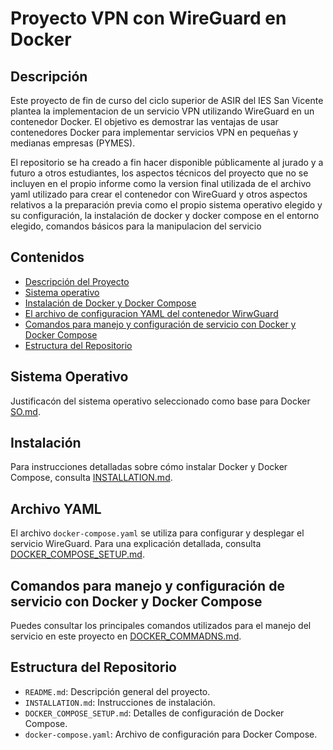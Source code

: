 # Proyecto VPN con WireGuard en Docker

## Descripción
Este proyecto de fin de curso del ciclo superior de ASIR del IES San Vicente plantea la implementacion de un servicio VPN utilizando WireGuard en un contenedor Docker. El objetivo es demostrar las ventajas de usar contenedores Docker para implementar servicios VPN en pequeñas y medianas empresas (PYMES).

El repositorio se ha creado a fin hacer disponible públicamente al jurado y a futuro a otros estudiantes, los aspectos técnicos del proyecto que no se incluyen en el propio informe como la version final utilizada de el archivo yaml utilizado para crear el contenedor con WireGuard y otros aspectos relativos a la preparación previa como el propio sistema operativo elegido y su configuración, la instalación de docker y docker compose en el entorno elegido, comandos básicos para la manipulacion del servicio

## Contenidos
- [Descripción del Proyecto](#descripción)
- [Sistema operativo](#Sistema-Operativo)
- [Instalación de Docker y Docker Compose](#instalación)
- [El archivo de configuracion YAML del contenedor WirwGuard](#Archivo-YAML)
- [Comandos para manejo y configuración de servicio con Docker y Docker Compose](#configuración-de-docker-compose)
- [Estructura del Repositorio](#estructura-del-repositorio)


## Sistema Operativo
Justificacón del sistema operativo seleccionado como base para Docker [SO.md](SO.md).

## Instalación
Para instrucciones detalladas sobre cómo instalar Docker y Docker Compose, consulta [INSTALLATION.md](INSTALLATION.md).

## Archivo YAML
El archivo `docker-compose.yaml` se utiliza para configurar y desplegar el servicio WireGuard. Para una explicación detallada, consulta [DOCKER_COMPOSE_SETUP.md](DOCKER_COMPOSE_SETUP.md).

## Comandos para manejo y configuración de servicio con Docker y Docker Compose
Puedes consultar los principales comandos utilizados para el manejo del servicio en este proyecto en [DOCKER_COMMADNS.md](DOCKER_COMMADNS.md).



## Estructura del Repositorio
- `README.md`: Descripción general del proyecto.
- `INSTALLATION.md`: Instrucciones de instalación.
- `DOCKER_COMPOSE_SETUP.md`: Detalles de configuración de Docker Compose.
- `docker-compose.yaml`: Archivo de configuración para Docker Compose.
